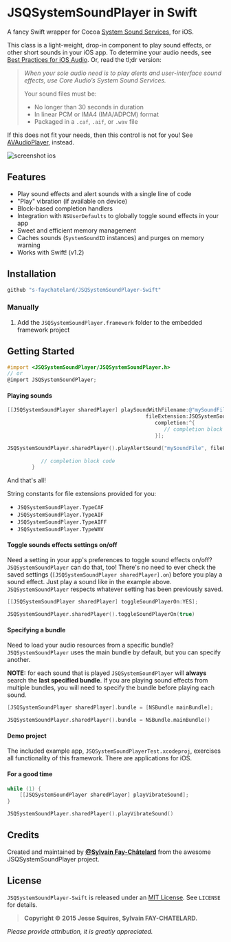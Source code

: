 # JSQSystemSoundPlayer in Swift

A fancy Swift wrapper for Cocoa [System Sound Services](https://developer.apple.com/library/ios/documentation/AudioToolbox/Reference/SystemSoundServicesReference/Reference/reference.html), for iOS.

This class is a light-weight, drop-in component to play sound effects, or other short sounds in your iOS app. 
To determine your audio needs, see [Best Practices for iOS Audio](https://developer.apple.com/library/ios/DOCUMENTATION/AudioVideo/Conceptual/MultimediaPG/UsingAudio/UsingAudio.html#//apple_ref/doc/uid/TP40009767-CH2-SW10).
Or, read the tl;dr version:

>*When your sole audio need is to play alerts and user-interface sound effects, use Core Audio’s System Sound Services.*
>
>Your sound files must be:
>
>* No longer than 30 seconds in duration
>* In linear PCM or IMA4 (IMA/ADPCM) format
>* Packaged in a `.caf`, `.aif`, or `.wav` file

If this does not fit your needs, then this control is not for you! 
See [AVAudioPlayer](https://developer.apple.com/library/ios/DOCUMENTATION/AVFoundation/Reference/AVAudioPlayerClassReference/Reference/Reference.html), instead.

![screenshot ios][imgLinkiOS]

## Features

* Play sound effects and alert sounds with a single line of code
* "Play" vibration (if available on device)
* Block-based completion handlers
* Integration with `NSUserDefaults` to globally toggle sound effects in your app
* Sweet and efficient memory management
* Caches sounds (`SystemSoundID` instances) and purges on memory warning
* Works with Swift! (v1.2)

## Installation

````bash
github "s-faychatelard/JSQSystemSoundPlayer-Swift"
````

### Manually

1. Add the `JSQSystemSoundPlayer.framework` folder to the embedded framework project

## Getting Started

````objective-c
#import <JSQSystemSoundPlayer/JSQSystemSoundPlayer.h>
// or
@import JSQSystemSoundPlayer;
````

#### Playing sounds

````objective-c
[[JSQSystemSoundPlayer sharedPlayer] playSoundWithFilename:@"mySoundFile"
                                             fileExtension:JSQSystemSoundPlayer.TypeAIF
                                                completion:^{
                                                   // completion block code
                                                }];
````
````swift
JSQSystemSoundPlayer.sharedPlayer().playAlertSound("mySoundFile", fileExtension: JSQSystemSoundPlayer.TypeAIFF) { () -> Void in
            
           // completion block code 
        }
````
And that's all! 

String constants for file extensions provided for you: 
* `JSQSystemSoundPlayer.TypeCAF`
* `JSQSystemSoundPlayer.TypeAIF`
* `JSQSystemSoundPlayer.TypeAIFF`
* `JSQSystemSoundPlayer.TypeWAV`

#### Toggle sounds effects settings on/off

Need a setting in your app's preferences to toggle sound effects on/off? `JSQSystemSoundPlayer` can do that, too! There's no need to ever check the saved settings (`[JSQSystemSoundPlayer sharedPlayer].on`) before you play a sound effect. Just play a sound like in the example above. `JSQSystemSoundPlayer` respects whatever setting has been previously saved.

````objective-c
[[JSQSystemSoundPlayer sharedPlayer] toggleSoundPlayerOn:YES];
````
````swift
JSQSystemSoundPlayer.sharedPlayer().toggleSoundPlayerOn(true)
````

#### Specifying a bundle

Need to load your audio resources from a specific bundle? `JSQSystemSoundPlayer` uses the main bundle by default, but you can specify another. 

**NOTE:** for each sound that is played `JSQSystemSoundPlayer` will **always** search the **last specified bundle**. If you are playing sound effects from multiple bundles, you will need to specify the bundle before playing each sound.

````objective-c
[JSQSystemSoundPlayer sharedPlayer].bundle = [NSBundle mainBundle];
````
````swift
JSQSystemSoundPlayer.sharedPlayer().bundle = NSBundle.mainBundle()
````

#### Demo project

The included example app, `JSQSystemSoundPlayerTest.xcodeproj`, exercises all functionality of this framework. There are applications for iOS. 

#### For a good time

````objective-c
while (1) {
    [[JSQSystemSoundPlayer sharedPlayer] playVibrateSound];
}
````
````swift
JSQSystemSoundPlayer.sharedPlayer().playVibrateSound()
````

## Credits

Created and maintained by [**@Sylvain Fay-Châtelard**](https://twitter.com/proto0moi)
from the awesome JSQSystemSoundPlayer project.

## License

`JSQSystemSoundPlayer-Swift` is released under an [MIT License][mitLink]. See `LICENSE` for details.

>**Copyright &copy; 2015 Jesse Squires, Sylvain FAY-CHATELARD.**

*Please provide attribution, it is greatly appreciated.*

[mitLink]:http://opensource.org/licenses/MIT
[imgLinkiOS]:https://raw.githubusercontent.com/jessesquires/JSQSystemSoundPlayer/develop/screenshot-ios.png
